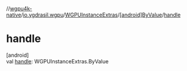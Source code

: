 //[wgpu4k-native](../../../../index.md)/[io.ygdrasil.wgpu](../../index.md)/[WGPUInstanceExtras](../index.md)/[[android]ByValue](index.md)/[handle](handle.md)

# handle

[android]\
val [handle](handle.md): WGPUInstanceExtras.ByValue
